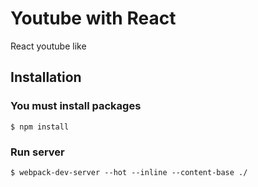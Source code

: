# Youtube with React
React youtube like

## Installation

### You must install packages

```
$ npm install
```


### Run server

```
$ webpack-dev-server --hot --inline --content-base ./
```
